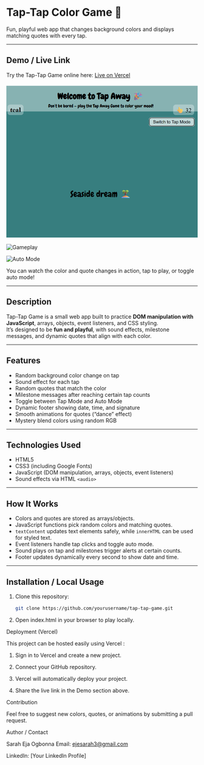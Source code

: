 # Tap-Tap Color Game 🎨

Fun, playful web app that changes background colors and displays matching quotes with every tap.

---

## Demo / Live Link

Try the Tap-Tap Game online here: [Live on Vercel](https://your-vercel-url.vercel.app)

![Tap-Tap Game Screenshot](./images/screenshot1.png)

![Gameplay](./images/screenshort2.png)

![Auto Mode](./images/screenshort3.png)

You can watch the color and quote changes in action, tap to play, or toggle auto mode!

---

## Description

Tap-Tap Game is a small web app built to practice **DOM manipulation with JavaScript**, arrays, objects, event listeners, and CSS styling.  
It’s designed to be **fun and playful**, with sound effects, milestone messages, and dynamic quotes that align with each color.

---

## Features

- Random background color change on tap
- Sound effect for each tap
- Random quotes that match the color
- Milestone messages after reaching certain tap counts
- Toggle between Tap Mode and Auto Mode
- Dynamic footer showing date, time, and signature
- Smooth animations for quotes (“dance” effect)
- Mystery blend colors using random RGB

---

## Technologies Used

- HTML5
- CSS3 (including Google Fonts)
- JavaScript (DOM manipulation, arrays, objects, event listeners)
- Sound effects via HTML `<audio>`

---

## How It Works

- Colors and quotes are stored as arrays/objects.
- JavaScript functions pick random colors and matching quotes.
- `textContent` updates text elements safely, while `innerHTML` can be used for styled text.
- Event listeners handle tap clicks and toggle auto mode.
- Sound plays on tap and milestones trigger alerts at certain counts.
- Footer updates dynamically every second to show date and time.

---

## Installation / Local Usage

1. Clone this repository:
   ```bash
   git clone https://github.com/yourusername/tap-tap-game.git
   ```
2. Open index.html in your browser to play locally.

Deployment (Vercel)

This project can be hosted easily using Vercel
:

1. Sign in to Vercel and create a new project.

2. Connect your GitHub repository.

3. Vercel will automatically deploy your project.

4. Share the live link in the Demo section above.

Contribution

Feel free to suggest new colors, quotes, or animations by submitting a pull request.

Author / Contact

Sarah Eja Ogbonna
Email: ejesarah3@gmail.com

LinkedIn: [Your LinkedIn Profile]

